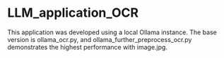 # LLM_application_OCR
This application was developed using a local Ollama instance. The base version is ollama_ocr.py, and ollama_further_preprocess_ocr.py demonstrates the highest performance with image.jpg.
